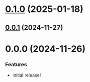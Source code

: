# [0.1.0](https://gitea.com/miru/miru/compare/media-trimmer@0.0.1...media-trimmer@0.1.0) (2025-01-18)



## [0.0.1](https://gitea.com/miru/miru/compare/v0.0.0...v0.0.1) (2024-11-27)

# 0.0.0 (2024-11-26)

### Features

- Initial release!
